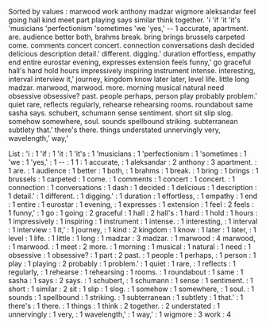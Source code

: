 Sorted by values :
marwood work anthony madzar wigmore aleksandar feel going hall kind meet part playing says similar think together. 'i 'if 'it 'it's 'musicians 'perfectionism 'sometimes 'we 'yes,' -- 1 accurate, apartment. are. audience better both, brahms break. bring brings brussels carpeted come. comments concert concert. connection conversations dash decided delicious description detail.' different. digging.' duration effortless, empathy end entire eurostar evening, expresses extension feels funny,' go graceful hall's hard hold hours impressively inspiring instrument intense. interesting, interval interview it,' journey, kingdom know later later, level life. little long madzar. marwood, marwood. more. morning musical natural need obsessive obsessive? past. people perhaps, person play probably problem.' quiet rare, reflects regularly, rehearse rehearsing rooms. roundabout same sasha says. schubert, schumann sense sentiment. short sit slip slog. somehow somewhere, soul. sounds spellbound striking. subterranean subtlety that.' there's there. things understated unnervingly very, wavelength,' way,' 

List :
'i : 1
'if : 1
'it : 1
'it's : 1
'musicians : 1
'perfectionism : 1
'sometimes : 1
'we : 1
'yes,' : 1
-- : 1
1 : 1
accurate, : 1
aleksandar : 2
anthony : 3
apartment. : 1
are. : 1
audience : 1
better : 1
both, : 1
brahms : 1
break. : 1
bring : 1
brings : 1
brussels : 1
carpeted : 1
come. : 1
comments : 1
concert : 1
concert. : 1
connection : 1
conversations : 1
dash : 1
decided : 1
delicious : 1
description : 1
detail.' : 1
different. : 1
digging.' : 1
duration : 1
effortless, : 1
empathy : 1
end : 1
entire : 1
eurostar : 1
evening, : 1
expresses : 1
extension : 1
feel : 2
feels : 1
funny,' : 1
go : 1
going : 2
graceful : 1
hall : 2
hall's : 1
hard : 1
hold : 1
hours : 1
impressively : 1
inspiring : 1
instrument : 1
intense. : 1
interesting, : 1
interval : 1
interview : 1
it,' : 1
journey, : 1
kind : 2
kingdom : 1
know : 1
later : 1
later, : 1
level : 1
life. : 1
little : 1
long : 1
madzar : 3
madzar. : 1
marwood : 4
marwood, : 1
marwood. : 1
meet : 2
more. : 1
morning : 1
musical : 1
natural : 1
need : 1
obsessive : 1
obsessive? : 1
part : 2
past. : 1
people : 1
perhaps, : 1
person : 1
play : 1
playing : 2
probably : 1
problem.' : 1
quiet : 1
rare, : 1
reflects : 1
regularly, : 1
rehearse : 1
rehearsing : 1
rooms. : 1
roundabout : 1
same : 1
sasha : 1
says : 2
says. : 1
schubert, : 1
schumann : 1
sense : 1
sentiment. : 1
short : 1
similar : 2
sit : 1
slip : 1
slog. : 1
somehow : 1
somewhere, : 1
soul. : 1
sounds : 1
spellbound : 1
striking. : 1
subterranean : 1
subtlety : 1
that.' : 1
there's : 1
there. : 1
things : 1
think : 2
together. : 2
understated : 1
unnervingly : 1
very, : 1
wavelength,' : 1
way,' : 1
wigmore : 3
work : 4
